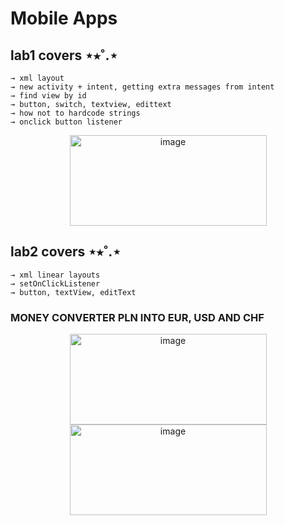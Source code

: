 # Mobile Apps

lab1 covers ⋆⭒˚.⋆
---
    → xml layout
    → new activity + intent, getting extra messages from intent
    → find view by id 
    → button, switch, textview, edittext
    → how not to hardcode strings
    → onclick button listener
<p align="center">
    <img width="315" height="145" alt="image" src="https://github.com/user-attachments/assets/06d2fa04-9e69-4f1d-9ae9-41b99636b96f" />
</p>

lab2 covers ⋆⭒˚.⋆
---
    → xml linear layouts
    → setOnClickListener
    → button, textView, editText
### MONEY CONVERTER PLN INTO EUR, USD AND CHF
<p align="center">
    <img width="315" height="145" alt="image" src="https://github.com/user-attachments/assets/0eb29f26-ca2a-46ac-bf57-ed3b617dcbdc" />
    <img width="315" height="145" alt="image" src="https://github.com/user-attachments/assets/203ece79-4ffb-4991-8ac5-84d3601626e2" />
</p>
